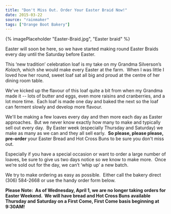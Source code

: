 ```yaml
---
title: "Don't Miss Out. Order Your Easter Braid Now!"
date: 2015-03-22
source: "rainmaker"
tags: ["Orange Boot Bakery"]
---
```

{% imagePlaceholder "Easter-Braid.jpg", "Easter braid" %}


Easter will soon be here, so we have started making round Easter Braids every day until the Saturday before Easter.

This ‘new tradition’ celebration loaf is my take on my Grandma Silverson’s _Kolach,_ which she would make every Easter at the farm.  When I was little I loved how her round, sweet loaf sat all big and proud at the centre of her dining room table.

We've kicked up the flavour of this loaf quite a bit from when my Grandma made it -- lots of butter and eggs, even more raisins and cranberries, and a lot more time.  Each loaf is made one day and baked the next so the loaf can ferment slowly and develop more flavour.

We'll be making a few loaves every day and then more each day as Easter approaches.  But we never know exactly how many to make and typically sell out every day.  By Easter week (especially Thursday and Saturday) we make as many as we can and they all sell early.  **So please, please please, pre-order** your Easter Bread and Hot Cross Buns to be sure you don't miss out.

Especially if you have a special occasion or want to order a large number of loaves, be sure to give us two days notice so we know to make more.  Once we’re sold out for the day, we can’t ‘whip up’ a new batch.

We try to make ordering as easy as possible.  Either call the bakery direct (306) 584-2668 or use the handy order form below.

**Please Note:  As of Wednesday, April 1, we are no longer taking orders for Easter Weekend.  We will have bread and Hot Cross Buns available Thursday and Saturday on a First Come, First Come basis beginning at 9:30AM!**
